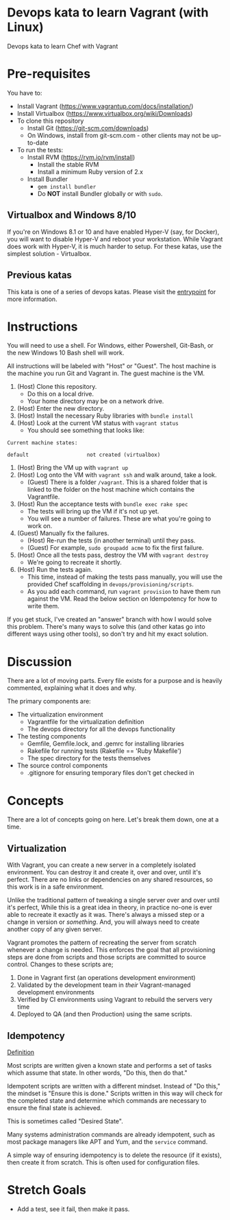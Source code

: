 # Devops kata to learn Vagrant (with Linux)

Devops kata to learn Chef with Vagrant

# Pre-requisites

You have to:

* Install Vagrant (https://www.vagrantup.com/docs/installation/)
* Install Virtualbox (https://www.virtualbox.org/wiki/Downloads)
* To clone this repository
    * Install Git (https://git-scm.com/downloads)
    * On Windows, install from git-scm.com - other clients may not be up-to-date
* To run the tests:
    * Install RVM (https://rvm.io/rvm/install)
        * Install the stable RVM
        * Install a minimum Ruby version of 2.x
    * Install Bundler
        * `gem install bundler`
        * Do **NOT** install Bundler globally or with `sudo`.

## Virtualbox and Windows 8/10

If you're on Windows 8.1 or 10 and have enabled Hyper-V (say, for Docker), you
will want to disable Hyper-V and reboot your workstation. While Vagrant does
work with Hyper-V, it is much harder to setup. For these katas, use the
simplest solution - Virtualbox.

## Previous katas

This kata is one of a series of devops katas. Please visit the [entrypoint](https://github.com/greenfishbluefish/devops-katas) for more information.

# Instructions

You will need to use a shell. For Windows, either Powershell, Git-Bash, or the
new Windows 10 Bash shell will work.

All instructions will be labeled with "Host" or "Guest". The host machine is the
machine you run Git and Vagrant in. The guest machine is the VM.

1. (Host) Clone this repository.
    * Do this on a local drive.
    * Your home directory may be on a network drive.
1. (Host) Enter the new directory.
1. (Host) Install the necessary Ruby libraries with `bundle install`
1. (Host) Look at the current VM status with `vagrant status`
    * You should see something that looks like:
```
Current machine states:

default                   not created (virtualbox)
```
1. (Host) Bring the VM up with `vagrant up`
1. (Host) Log onto the VM with `vagrant ssh` and walk around, take a look.
    * (Guest) There is a folder `/vagrant`. This is a shared folder that is linked
      to the folder on the host machine which contains the Vagrantfile.
1. (Host) Run the acceptance tests with `bundle exec rake spec`
    * The tests will bring up the VM if it's not up yet.
    * You will see a number of failures. These are what you're going to work on.
1. (Guest) Manually fix the failures.
    * (Host) Re-run the tests (in another terminal) until they pass.
    * (Guest) For example, `sudo groupadd acme` to fix the first failure.
1. (Host) Once all the tests pass, destroy the VM with `vagrant destroy`
    * We're going to recreate it shortly.
1. (Host) Run the tests again.
    * This time, instead of making the tests pass manually, you will use the
      provided Chef scaffolding in `devops/provisioning/scripts`.
    * As you add each command, run `vagrant provision` to have them run against
      the VM. Read the below section on Idempotency for how to write them.

If you get stuck, I've created an "answer" branch with how I would solve this
problem. There's many ways to solve this (and other katas go into different ways
using other tools), so don't try and hit my exact solution.

# Discussion

There are a lot of moving parts. Every file exists for a purpose and is heavily
commented, explaining what it does and why.

The primary components are:
* The virtualization environment
    * Vagrantfile for the virtualization definition
    * The devops directory for all the devops functionality
* The testing components
    * Gemfile, Gemfile.lock, and .gemrc for installing libraries
    * Rakefile for running tests (Rakefile == 'Ruby Makefile')
    * The spec directory for the tests themselves
* The source control components
    * .gitignore for ensuring temporary files don't get checked in

# Concepts

There are a lot of concepts going on here. Let's break them down, one at a time.

## Virtualization

With Vagrant, you can create a new server in a completely isolated environment.
You can destroy it and create it, over and over, until it's perfect. There are
no links or dependencies on any shared resources, so this work is in a safe
environment.

Unlike the traditional pattern of tweaking a single server over and over until
it's perfect, While this is a great idea in theory, in practice no-one is ever
able to recreate it exactly as it was. There's always a missed step or a change
in version or _something_. And, you will always need to create another copy of
any given server.

Vagrant promotes the pattern of recreating the server from scratch whenever a
change is needed. This enforces the goal that all provisioning steps are done
from scripts and those scripts are committed to source control. Changes to these
scripts are;
1. Done in Vagrant first (an operations development environment)
1. Validated by the development team in _their_ Vagrant-managed development
environments
1. Verified by CI environments using Vagrant to rebuild the servers very time
1. Deployed to QA (and then Production) using the same scripts.
  
## Idempotency

[Definition](https://en.wikipedia.org/wiki/Idempotence#Computer_science_meaning)

Most scripts are written given a known state and performs a set of tasks which
assume that state. In other words, "Do this, then do that."

Idempotent scripts are written with a different mindset. Instead of "Do this,"
the mindset is "Ensure this is done." Scripts written in this way will check for
the completed state and determine which commands are necessary to ensure the
final state is achieved.

This is sometimes called "Desired State".

Many systems administration commands are already idempotent, such as most
package managers like APT and Yum, and the `service` command.

A simple way of ensuring idempotency is to delete the resource (if it exists),
then create it from scratch. This is often used for configuration files. 

# Stretch Goals

* Add a test, see it fail, then make it pass.
